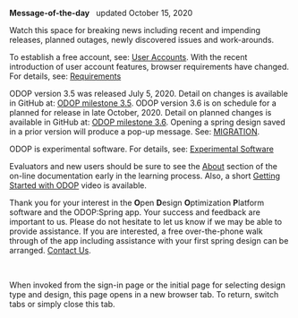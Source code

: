 **Message-of-the-day** &nbsp; updated October 15, 2020   

Watch this space for breaking news 
including recent and impending releases, planned outages, newly discovered issues and work-arounds.  

To establish a free account, see: [User Accounts](userAccounts). 
With the recent introduction of user account features, browser requirements have changed. 
For details, see: [Requirements](requirements)  

ODOP version 3.5 was released July 5, 2020. 
Detail on changes is available in GitHub at: 
[ODOP milestone 3.5](https://github.com/thegrumpys/odop/milestone/33?closed=1). 
ODOP version 3.6 is on schedule for a planned for release in late October, 2020. 
Detail on planned changes is available in GitHub at: 
[ODOP milestone 3.6](https://github.com/thegrumpys/odop/milestone/36). 
Opening a spring design saved in a prior version will produce a pop-up message. 
See: [MIGRATION](../Help/terminology#migration). 

ODOP is experimental software. 
For details, see: [Experimental Software](experimental)   

Evaluators and new users should be sure to see the [About](../About) section 
of the on-line documentation early in the learning process. 
Also, a short [Getting Started with ODOP](https://www.youtube.com/watch?v=agVKIdLA6t0) video is available.

Thank you for your interest in the **O**pen **D**esign **O**ptimization **P**latform software and the ODOP:Spring app. 
Your success and feedback are important to us. 
Please do not hesitate to let us know if we may be able to provide assistance. 
If you are interested, 
a free over-the-phone walk through of the app including assistance with your first spring design can be arranged. 
[Contact Us](ContactUs).   

&nbsp;

When invoked from the sign-in page or the initial page for selecting design type and design, 
this page opens in a new browser tab.
To return, switch tabs or simply close this tab.
 